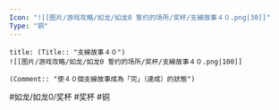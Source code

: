 ```yaml
---
Icon: "![[图片/游戏攻略/如龙/如龙0 誓约的场所/奖杯/支線故事４０.png|30]]"
Type: "铜"
---
```

```ad-common-bronze-trophy
title: (Title:: "支線故事４０")
![[图片/游戏攻略/如龙/如龙0 誓约的场所/奖杯/支線故事４０.png|100]]

(Comment:: "使４０個支線故事成為「完」（達成）的狀態")
```

#如龙/如龙0/奖杯 #奖杯 #铜
